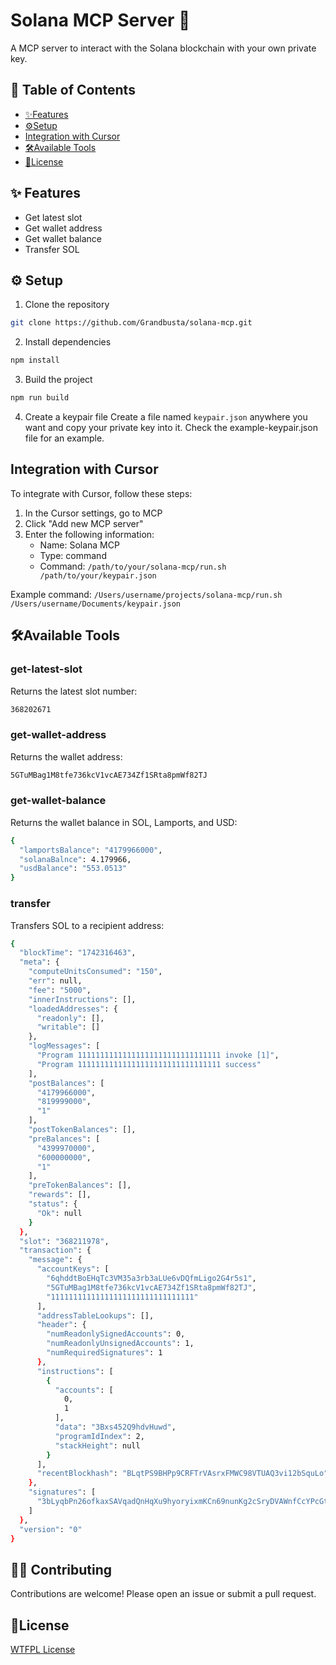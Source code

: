 # Solana MCP Server 🌱

A MCP server to interact with the Solana blockchain with your own private key.

## 📖 Table of Contents
- [✨Features](#-features)
- [⚙️Setup](#️-setup)
- [Integration with Cursor](#integration-with-cursor)
- [🛠️Available Tools](#️available-tools)
- [🔖License](#️license)

## ✨ Features

- Get latest slot
- Get wallet address
- Get wallet balance
- Transfer SOL

## ⚙️ Setup

1. Clone the repository
```bash
git clone https://github.com/Grandbusta/solana-mcp.git
```

2. Install dependencies
```bash
npm install
```

3. Build the project
```bash
npm run build
```

4. Create a keypair file
Create a file named `keypair.json` anywhere you want and copy your private key into it. Check the example-keypair.json file for an example.


## Integration with Cursor

To integrate with Cursor, follow these steps:

1. In the Cursor settings, go to MCP
2. Click "Add new MCP server"
3. Enter the following information:
   - Name: Solana MCP
   - Type: command
   - Command: ```/path/to/your/solana-mcp/run.sh /path/to/your/keypair.json```

Example command: ```/Users/username/projects/solana-mcp/run.sh /Users/username/Documents/keypair.json```


## 🛠️Available Tools

### get-latest-slot
Returns the latest slot number:

```bash
368202671
```

### get-wallet-address
Returns the wallet address:

```bash
5GTuMBag1M8tfe736kcV1vcAE734Zf1SRta8pmWf82TJ
```

### get-wallet-balance
Returns the wallet balance in SOL, Lamports, and USD:

```bash
{
  "lamportsBalance": "4179966000",
  "solanaBalnce": 4.179966,
  "usdBalance": "553.0513"
}
```

### transfer
Transfers SOL to a recipient address:

```bash
{
  "blockTime": "1742316463",
  "meta": {
    "computeUnitsConsumed": "150",
    "err": null,
    "fee": "5000",
    "innerInstructions": [],
    "loadedAddresses": {
      "readonly": [],
      "writable": []
    },
    "logMessages": [
      "Program 11111111111111111111111111111111 invoke [1]",
      "Program 11111111111111111111111111111111 success"
    ],
    "postBalances": [
      "4179966000",
      "819999000",
      "1"
    ],
    "postTokenBalances": [],
    "preBalances": [
      "4399970000",
      "600000000",
      "1"
    ],
    "preTokenBalances": [],
    "rewards": [],
    "status": {
      "Ok": null
    }
  },
  "slot": "368211978",
  "transaction": {
    "message": {
      "accountKeys": [
        "6qhddtBoEHqTc3VM35a3rb3aLUe6vDQfmLigo2G4r5s1",
        "5GTuMBag1M8tfe736kcV1vcAE734Zf1SRta8pmWf82TJ",
        "11111111111111111111111111111111"
      ],
      "addressTableLookups": [],
      "header": {
        "numReadonlySignedAccounts": 0,
        "numReadonlyUnsignedAccounts": 1,
        "numRequiredSignatures": 1
      },
      "instructions": [
        {
          "accounts": [
            0,
            1
          ],
          "data": "3Bxs452Q9hdvHuwd",
          "programIdIndex": 2,
          "stackHeight": null
        }
      ],
      "recentBlockhash": "BLqtPS9BHPp9CRFTrVAsrxFMWC98VTUAQ3vi12bSquLo"
    },
    "signatures": [
      "3bLyqbPn26ofkaxSAVqadQnHqXu9hyoryixmKCn69nunKg2cSryDVAWnfCcYPcGtjSmXcMHfrzc3bw25zFTabXvs"
    ]
  },
  "version": "0"
}
```


## 🧑‍💻 Contributing

Contributions are welcome! Please open an issue or submit a pull request.

## 🔖License

[WTFPL License](https://www.wtfpl.net/about/)